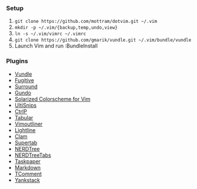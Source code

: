 ### Setup

1. `git clone https://github.com/mottram/dotvim.git ~/.vim`
2. `mkdir -p ~/.vim/{backup,temp,undo,view}`
2. `ln -s ~/.vim/vimrc ~/.vimrc`
3. `git clone https://github.com/gmarik/vundle.git ~/.vim/bundle/vundle`
4. Launch Vim and run :BundleInstall

### Plugins

* [Vundle](https://github.com/gmarik/vundle)
* [Fugitive](https://github.com/tpope/vim-fugitive)
* [Surround](https://github.com/tpope/vim-surround)
* [Gundo](https://github.com/sjl/gundo.vim)
* [Solarized Colorscheme for Vim](https://github.com/altercation/vim-colors-solarized)
* [UltiSnips](https://github.com/SirVer/ultisnips)
* [CtrlP](https://github.com/kien/ctrlp.vim)
* [Tabular](https://github.com/godlygeek/tabular)
* [Vimoutliner](https://github.com/vimoutliner/vimoutliner)
* [Lightline](https://github.com/itchyny/lightline.vim)
* [Clam](https://github.com/sjl/clam.vim)
* [Supertab](https://github.com/scrooloose/nerdtree)
* [NERDTree](https://github.com/scrooloose/nerdtree)
* [NERDTreeTabs](https://github.com/jistr/vim-nerdtree-tabs)
* [Taskpaper](https://github.com/davidoc/taskpaper.vim)
* [Markdown](https://github.com/tpope/vim-markdown)
* [TComment](tomtom/tcomment_vim)
* [Yankstack](https://github.com/maxbrunsfeld/vim-yankstack)
